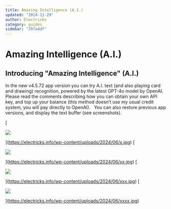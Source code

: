 ```yaml
---
title: Amazing Intelligence (A.I.)
updated: "2024-11-29"
author: Electricks
category: guides
sidebar: "297a4df"
---
```


# Amazing Intelligence (A.I.)

## Introducing "Amazing Intelligence" (A.I.)

 
 
 
 
 In the new v4.5.72 app version you can try A.I. text (and also playing card and drawing) recognition, powered by the latest GPT-4o model by OpenAI. Please read the comments describing how you can obtain your own API key, and top up your balance (this method doesn’t use my usual credit system, you will pay directly to OpenAI).
 
You can also restore previous app versions, and display the text buffer (see screenshots). 
 
 
 
 [

![](https://electricks.info/wp-content/uploads/2024/06/x-140x300.jpg)

](https://electricks.info/wp-content/uploads/2024/06/x.jpg) [

![](https://electricks.info/wp-content/uploads/2024/06/xx-140x300.jpg)

](https://electricks.info/wp-content/uploads/2024/06/xx.jpg) [

![](https://electricks.info/wp-content/uploads/2024/06/xxx-140x300.jpg)

](https://electricks.info/wp-content/uploads/2024/06/xxx.jpg) [

![](https://electricks.info/wp-content/uploads/2024/06/xxxx-140x300.jpg)

](https://electricks.info/wp-content/uploads/2024/06/xxxx.jpg)